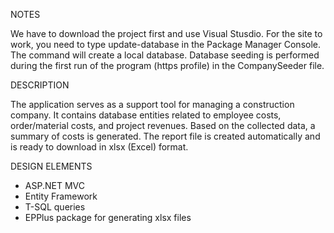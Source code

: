 NOTES

We have to download the project first and use Visual Stusdio. For the site to work, you need to type update-database in the Package Manager Console. The command will create a local database. Database seeding is performed during the first run of the program (https profile) in the CompanySeeder file.

DESCRIPTION

The application serves as a support tool for managing a construction company. It contains database entities related to employee costs, order/material costs, and project revenues. Based on the collected data, a summary of costs is generated. The report file is created automatically and is ready to download in xlsx (Excel) format.

DESIGN ELEMENTS

- ASP.NET MVC
- Entity Framework
- T-SQL queries
- EPPlus package for generating xlsx files
